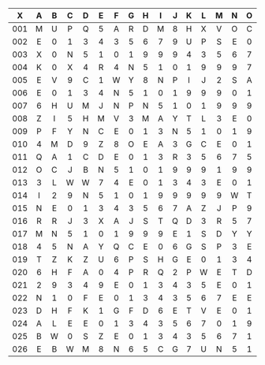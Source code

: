 |X|A|B|C|D|E|F|G|H|I|J|K|L|M|N|O|P|Q|R|S|T|U|V|W|X|Y|Z|
|:-------:|:-------:|:-------:|:-------:|:-------:|:-------:|:-------:|:-------:|:-------:|:-------:|:-------:|:-------:|:-------:|:-------:|:-------:|:-------:|:-------:|:-------:|:-------:|:-------:|:-------:|:-------:|:-------:|:-------:|:-------:|:-------:|:-------:|
|001|M|U|P|Q|5|A|R|D|M|8|H|X|V|O|C|S|N|5|1|0|1|9|9|9|I|H|
|002|E|0|1|3|4|3|5|6|7|9|U|P|S|E|0|1|3|4|3|5|6|7|V|V|R|S|
|003|X|0|N|5|1|0|1|9|9|9|4|3|5|6|7|T|U|O|T|6|L|D|I|E|U|Q|
|004|K|0|X|4|R|4|N|5|1|0|1|9|9|9|7|2|A|9|8|7|D|V|H|O|5|9|
|005|E|V|9|C|1|W|Y|8|N|P|I|J|2|S|A|0|D|Y|9|Y|6|A|B|S|5|1|
|006|E|0|1|3|4|N|5|1|0|1|9|9|9|0|1|9|9|9|X|Z|W|C|J|5|G|E|
|007|6|H|U|M|J|N|P|N|5|1|0|1|9|9|9|E|0|1|3|4|3|5|6|7|X|2|
|008|Z|I|5|H|M|V|3|M|A|Y|T|L|3|E|0|1|3|4|3|5|6|7|V|X|A|V|
|009|P|F|Y|N|C|E|0|1|3|N|5|1|0|1|9|9|9|N|5|1|0|1|9|9|9|D|
|010|4|M|D|9|Z|8|O|E|A|3|G|C|E|0|1|N|5|1|0|1|9|9|9|Q|V|B|
|011|Q|A|1|C|D|E|0|1|3|R|3|5|6|7|5|6|7|W|A|9|8|5|7|U|B|A|
|012|O|C|J|B|N|5|1|0|1|9|9|9|1|9|9|9|4|B|R|E|1|K|Y|S|M|8|
|013|3|L|W|W|7|4|E|0|1|3|4|3|E|0|1|3|4|3|5|6|7|9|9|V|I|Q|
|014|I|2|9|N|5|1|0|1|9|9|9|9|9|W|T|W|F|Q|S|5|9|F|A|N|9|4|
|015|N|E|0|1|3|4|3|5|6|7|A|Z|J|P|9|V|Z|W|8|F|5|F|L|I|U|I|
|016|R|R|J|3|X|A|J|S|T|Q|D|3|R|5|7|J|M|A|S|8|9|V|G|J|L|K|
|017|M|N|5|1|0|1|9|9|9|E|1|S|D|Y|Y|N|5|1|0|1|9|9|9|Y|L|A|
|018|4|5|N|A|Y|Q|C|E|0|6|G|S|P|3|E|0|1|3|4|3|5|6|7|P|R|U|
|019|T|Z|K|Z|U|6|P|S|H|G|E|0|1|3|4|3|5|6|7|Q|I|C|1|1|I|P|
|020|6|H|F|A|0|4|P|R|Q|2|P|W|E|T|D|L|L|A|5|E|R|0|M|H|A|8|
|021|2|9|3|4|9|E|0|1|3|4|3|5|E|0|1|3|4|3|5|6|7|X|B|Z|G|Y|
|022|N|1|0|F|E|0|1|3|4|3|5|6|7|E|E|0|1|3|4|3|5|6|7|1|T|3|
|023|D|H|F|K|1|G|F|D|6|E|T|V|E|0|1|3|4|3|5|6|7|9|9|9|Q|7|
|024|A|L|E|E|0|1|3|4|3|5|6|7|0|1|9|9|9|0|1|9|9|9|T|V|X|E|
|025|B|W|0|S|Z|E|0|1|3|4|3|5|6|7|1|E|0|1|3|4|3|5|6|7|J|8|
|026|E|B|W|M|8|N|6|5|C|G|7|U|N|5|1|0|1|9|9|9|0|1|9|9|9|O|